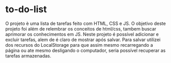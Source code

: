 # to-do-list
 O projeto è uma lista de tarefas feito com HTML, CSS e JS. O objetivo deste projeto foi além de relembrar os conceitos de html/css, tambem buscar aprimorar os conhecimentos em JS. Neste projeto é possível adicionar e excluir tarefas, alem de é claro de mostrar após salvar. Para salvar utilizei dos recursos do LocalStorage para que assim mesmo recarregando a página ou ate mesmo desligando o computador, seria possível recuperar as tarefas armazenadas.
